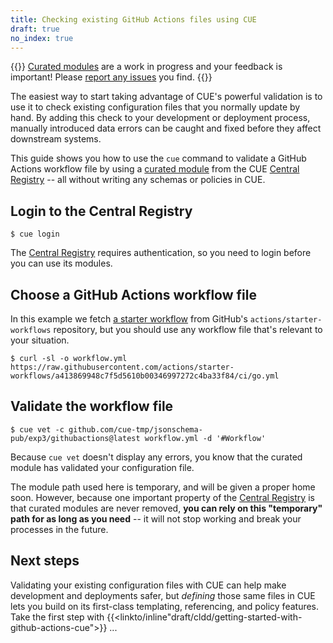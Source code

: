 ```yaml
---
title: Checking existing GitHub Actions files using CUE
draft: true
no_index: true
---
```


{{<info>}}
[Curated modules]({{<relref"curated-modules-faq">}})
are a work in progress and your feedback is important!
Please [report any issues]({{<report-issue-url>}}) you find.
{{</info>}}

The easiest way to start taking advantage of CUE's powerful validation is to
use it to check existing configuration files that you normally update by hand.
By adding this check to your development or deployment process, manually
introduced data errors can be caught and fixed before they affect downstream
systems.

This guide shows you how to use the `cue` command to validate a GitHub Actions
workflow file by using a
[curated module]({{<relref"docs/draft/cldd/curated-modules-faq">}}) from the
CUE [Central Registry](https://registry.cue.works) -- all without writing any
schemas or policies in CUE.

## Login to the Central Registry

```text { title="TERMINAL" type="terminal" codeToCopy="Y3VlIGxvZ2lu" }
$ cue login
```
The
[Central Registry](https://registry.cue.works)
requires authentication, so you need to login before you can use its modules.

## Choose a GitHub Actions workflow file

In this example we fetch
[a starter workflow](https://github.com/actions/starter-workflows/blob/main/ci/go.yml)
from GitHub's `actions/starter-workflows` repository, but you should use any
workflow file that's relevant to your situation.

```text { title="TERMINAL" type="terminal" codeToCopy="Y3VybCAtc2wgLW8gd29ya2Zsb3cueW1sIGh0dHBzOi8vcmF3LmdpdGh1YnVzZXJjb250ZW50LmNvbS9hY3Rpb25zL3N0YXJ0ZXItd29ya2Zsb3dzL2E0MTM4Njk5NDhjN2Y1ZDU2MTBiMDAzNDY5OTcyNzJjNGJhMzNmODQvY2kvZ28ueW1s" }
$ curl -sl -o workflow.yml https://raw.githubusercontent.com/actions/starter-workflows/a413869948c7f5d5610b00346997272c4ba33f84/ci/go.yml
```
## Validate the workflow file

```text { title="TERMINAL" type="terminal" codeToCopy="Y3VlIHZldCAtYyBnaXRodWIuY29tL2N1ZS10bXAvanNvbnNjaGVtYS1wdWIvZXhwMy9naXRodWJhY3Rpb25zQGxhdGVzdCB3b3JrZmxvdy55bWwgLWQgJyNXb3JrZmxvdyc=" }
$ cue vet -c github.com/cue-tmp/jsonschema-pub/exp3/githubactions@latest workflow.yml -d '#Workflow'
```

Because `cue vet` doesn't display any errors,
you know that the curated module has validated your configuration file.

The module path used here is temporary, and will be given a proper home soon.
However, because one important property of the
[Central Registry](https://registry.cue.works) is that curated modules are
never removed, **you can rely on this "temporary" path for as long as you
need** -- it will not stop working and break your processes in the future.

## Next steps

Validating your existing configuration files with CUE can help make development
and deployments safer, but *defining* those same files in CUE lets you build on
its first-class templating, referencing, and policy features. Take the first
step with
{{<linkto/inline"draft/cldd/getting-started-with-github-actions-cue">}} ...
